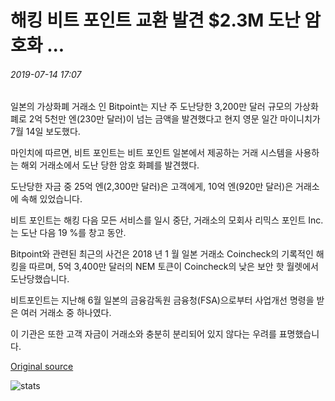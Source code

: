 # 해킹 비트 포인트 교환 발견 $2.3M 도난 암호화 ...

###### 2019-07-14 17:07

일본의 가상화폐 거래소 인 Bitpoint는 지난 주 도난당한 3,200만 달러 규모의 가상화폐로 2억 5천만 엔(230만 달러)이 넘는 금액을 발견했다고 현지 영문 일간 마이니치가 7월 14일 보도했다.

마인치에 따르면, 비트 포인트는 비트 포인트 일본에서 제공하는 거래 시스템을 사용하는 해외 거래소에서 도난 당한 암호 화폐를 발견했다.

도난당한 자금 중 25억 엔(2,300만 달러)은 고객에게, 10억 엔(920만 달러)은 거래소에 속해 있었습니다.

비트 포인트는 해킹 다음 모든 서비스를 일시 중단, 거래소의 모회사 리믹스 포인트 Inc.는 도난 다음 19 %를 창고 동안.

Bitpoint와 관련된 최근의 사건은 2018 년 1 월 일본 거래소 Coincheck의 기록적인 해킹을 따르며, 5억 3,400만 달러의 NEM 토큰이 Coincheck의 낮은 보안 핫 월렛에서 도난당했습니다.

비트포인트는 지난해 6월 일본의 금융감독원 금융청(FSA)으로부터 사업개선 명령을 받은 여러 거래소 중 하나였다.

이 기관은 또한 고객 자금이 거래소와 충분히 분리되어 있지 않다는 우려를 표명했습니다.

[Original source](https://cointelegraph.com/news/hacked-bitpoint-exchange-finds-23m-in-stolen-crypto)

![stats](https://c.statcounter.com/11760860/0/a89fa40b/1/ "stats")